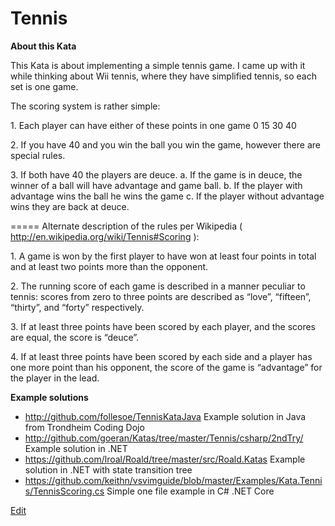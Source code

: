 <div class="content">
      <h1> Tennis 
      </h1>
<p><strong>About this Kata</strong></p>

<p>This Kata is about implementing a simple tennis game. I came up with it
while thinking about Wii tennis, where they have simplified tennis, so
each set is one game.</p>

<p>The scoring system is rather simple:</p>

<p>1. Each player can have either of these points in one game 0 15 30 40</p>

<p>2. If you have 40 and you win the ball you win the game, however there
are special rules.</p>

<p>3. If both have 40 the players are deuce. a. If the game is in deuce,
the winner of a ball will have advantage and game ball. b. If the player
with advantage wins the ball he wins the game c. If the player without
advantage wins they are back at deuce.</p>

<p>===== Alternate description of the rules per Wikipedia (
<a href="http://en.wikipedia.org/wiki/Tennis#Scoring">http://en.wikipedia.org/wiki/Tennis#Scoring</a> ):</p>

<p>1. A game is won by the first player to have won at least four points in
total and at least two points more than the opponent.</p>

<p>2. The running score of each game is described in a manner peculiar to
tennis: scores from zero to three points are described as “love”,
“fifteen”, “thirty”, and “forty” respectively.</p>

<p>3. If at least three points have been scored by each player, and the
scores are equal, the score is “deuce”.</p>

<p>4. If at least three points have been scored by each side and a player
has one more point than his opponent, the score of the game is
“advantage” for the player in the lead.</p>

<p><strong>Example solutions</strong></p>

<ul>
<li><a href="http://github.com/follesoe/TennisKataJava">http://github.com/follesoe/TennisKataJava</a> Example solution in Java
from Trondheim Coding Dojo</li>
<li><a href="http://github.com/goeran/Katas/tree/master/Tennis/csharp/2ndTry/">http://github.com/goeran/Katas/tree/master/Tennis/csharp/2ndTry/</a>
Example solution in .NET</li>
<li><a href="https://github.com/lroal/Roald/tree/master/src/Roald.Katas">https://github.com/lroal/Roald/tree/master/src/Roald.Katas</a> Example
solution in .NET with state transition tree</li>
<li><a href="https://github.com/keithn/vsvimguide/blob/master/Examples/Kata.Tennis/TennisScoring.cs">https://github.com/keithn/vsvimguide/blob/master/Examples/Kata.Tennis/TennisScoring.cs</a> Simple one file example in C# .NET Core</li>
</ul>
<div class="article-footer">
        <a class="button" href="https://gitlab.com/codingdojo-org/codingdojo.org/-/edit/master/content/kata/Tennis.md ">Edit</a>
      </div>
    </div>